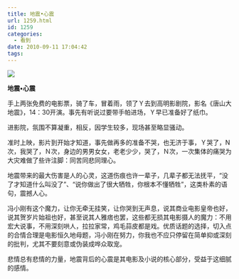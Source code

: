 ```yaml
---
title: 地震•心震
url: 1259.html
id: 1259
categories:
  - 看到
date: 2010-09-11 17:04:42
tags:
---
```


![](http://photo.guolaijie.com/rooufer/attachments/month_1009/d201092717518.jpg)  
  

**地震•心震**

  
手上两张免费的电影票，骑了车，冒着雨，领了Ｙ去到高明影剧院，影名《唐山大地震》，14：30开演。事先有听说过要带手帕进场，Ｙ早已准备好了纸巾。  
  
进影院，氛围不算凝重，相反，因学生较多，现场甚至略显骚动。  
  
准时上映，影片到开始才知道，事先做再多的准备不哭，也无济于事，Ｙ哭了，N次，我哭了，Ｎ次，身边的男男女女，老老少少，哭了，Ｎ次，一次集体的痛哭为大灾难做了些许注脚：同苦同悲同理心。  
  
地震带来的最大伤害是人的心灵，这道伤痕也许一辈子，几辈子都无法抚平，“没了才知道什么叫没了”、“说你做出了很大牺牲，你根本不懂牺牲”，这类朴素的语句，震撼人心。  
  
冯小刚有这个魔力，让你无牵无挂笑，让你哭到无声息，说其商业电影皇帝也好，说其贺岁片始祖也好，甚至说其人雅痞也罢，这些都无损其电影摄人的魔力：不用宏大说事，不用深刻哄人，拉拉家常，鸡毛蒜皮都是戏。优质话题的选择，切入点的合情合理是电影恒久地母题，冯小刚在努力，你我也不应只停留在简单抑或深刻的批判，尤其不要刻意或伪装成哗众取宠。  
  
悲情总有悲情的力量，地震背后的心震是其电影及小说的核心部分，受益于这细腻的感情。